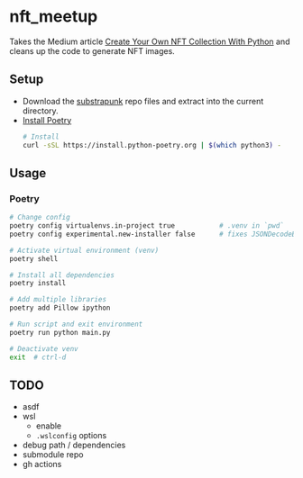 # nft_meetup

Takes the Medium article [Create Your Own NFT Collection With Python](https://betterprogramming.pub/create-your-own-nft-collection-with-python-82af40abf99f) and cleans up the code to generate NFT images.

## Setup
* Download the [substrapunk](https://github.com/usetech-llc/substrapunks/archive/refs/heads/master.zip) repo files and extract into the current directory.
* [Install Poetry](https://python-poetry.org/docs/#installation)
    ```bash
    # Install
    curl -sSL https://install.python-poetry.org | $(which python3) -
    ```

## Usage
### Poetry
```bash
# Change config
poetry config virtualenvs.in-project true           # .venv in `pwd`
poetry config experimental.new-installer false      # fixes JSONDecodeError on Python3.10

# Activate virtual environment (venv)
poetry shell

# Install all dependencies
poetry install

# Add multiple libraries
poetry add Pillow ipython

# Run script and exit environment
poetry run python main.py

# Deactivate venv
exit  # ctrl-d
```

## TODO
* asdf
* wsl
  * enable
  * `.wslconfig` options
* debug path / dependencies
* submodule repo
* gh actions
